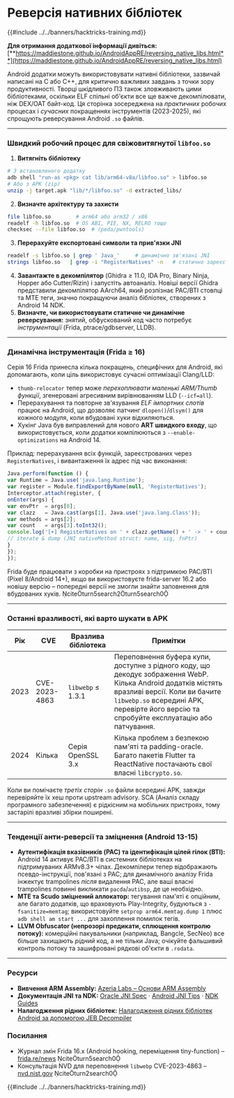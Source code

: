 # Реверсія нативних бібліотек

{{#include ../../banners/hacktricks-training.md}}

**Для отримання додаткової інформації дивіться:** [**https://maddiestone.github.io/AndroidAppRE/reversing_native_libs.html**](https://maddiestone.github.io/AndroidAppRE/reversing_native_libs.html)

Android додатки можуть використовувати нативні бібліотеки, зазвичай написані на C або C++, для критично важливих завдань з точки зору продуктивності. Творці шкідливого ПЗ також зловживають цими бібліотеками, оскільки ELF спільні об'єкти все ще важче декомпілювати, ніж DEX/OAT байт-код. Ця сторінка зосереджена на *практичних* робочих процесах і *сучасних* покращеннях інструментів (2023-2025), які спрощують реверсування Android `.so` файлів.

---

### Швидкий робочий процес для свіжовитягнутої `libfoo.so`

1. **Витягніть бібліотеку**
```bash
# З встановленого додатку
adb shell "run-as <pkg> cat lib/arm64-v8a/libfoo.so" > libfoo.so
# Або з APK (zip)
unzip -j target.apk "lib/*/libfoo.so" -d extracted_libs/
```
2. **Визначте архітектуру та захисти**
```bash
file libfoo.so        # arm64 або arm32 / x86
readelf -h libfoo.so  # OS ABI, PIE, NX, RELRO тощо
checksec --file libfoo.so  # (peda/pwntools)
```
3. **Перерахуйте експортовані символи та прив'язки JNI**
```bash
readelf -s libfoo.so | grep ' Java_'     # динамічно зв'язані JNI
strings libfoo.so   | grep -i "RegisterNatives" -n   # статично зареєстровані JNI
```
4. **Завантажте в декомпілятор** (Ghidra ≥ 11.0, IDA Pro, Binary Ninja, Hopper або Cutter/Rizin) і запустіть автоаналіз. Новіші версії Ghidra представили декомпілятор AArch64, який розпізнає PAC/BTI стовпці та MTE теги, значно покращуючи аналіз бібліотек, створених з Android 14 NDK.
5. **Визначте, чи використовувати статичне чи динамічне реверсування:** знятий, обфускований код часто потребує *інструментації* (Frida, ptrace/gdbserver, LLDB).

---

### Динамічна інструментація (Frida ≥ 16)

Серія 16 Frida принесла кілька покращень, специфічних для Android, які допомагають, коли ціль використовує сучасні оптимізації Clang/LLD:

* `thumb-relocator` тепер може *перехоплювати маленькі ARM/Thumb функції*, згенеровані агресивним вирівнюванням LLD (`--icf=all`).
* Перерахування та повторне зв'язування *ELF імпортних слотів* працює на Android, що дозволяє патчинг `dlopen()`/`dlsym()` для кожного модуля, коли вбудовані хуки відхиляються.
* Хукінг Java був виправлений для нового **ART швидкого входу**, що використовується, коли додатки компілюються з `--enable-optimizations` на Android 14.

Приклад: перерахування всіх функцій, зареєстрованих через `RegisterNatives`, і вивантаження їх адрес під час виконання:
```javascript
Java.perform(function () {
var Runtime = Java.use('java.lang.Runtime');
var register = Module.findExportByName(null, 'RegisterNatives');
Interceptor.attach(register, {
onEnter(args) {
var envPtr  = args[0];
var clazz   = Java.cast(args[1], Java.use('java.lang.Class'));
var methods = args[2];
var count   = args[3].toInt32();
console.log('[+] RegisterNatives on ' + clazz.getName() + ' -> ' + count + ' methods');
// iterate & dump (JNI nativeMethod struct: name, sig, fnPtr)
}
});
});
```
Frida буде працювати з коробки на пристроях з підтримкою PAC/BTI (Pixel 8/Android 14+), якщо ви використовуєте frida-server 16.2 або новішу версію – попередні версії не змогли знайти заповнення для вбудованих хуків.  citeturn5search2turn5search0

---

### Останні вразливості, які варто шукати в APK

| Рік | CVE | Вразлива бібліотека | Примітки |
|------|-----|------------------|-------|
|2023|CVE-2023-4863|`libwebp` ≤ 1.3.1|Переповнення буфера купи, доступне з рідного коду, що декодує зображення WebP. Кілька Android додатків містять вразливі версії. Коли ви бачите `libwebp.so` всередині APK, перевірте його версію та спробуйте експлуатацію або патчування.| citeturn2search0|
|2024|Кілька|Серія OpenSSL 3.x|Кілька проблем з безпекою пам'яті та padding-oracle. Багато пакетів Flutter та ReactNative постачають свої власні `libcrypto.so`.|

Коли ви помічаєте *третіх сторін* `.so` файли всередині APK, завжди перевіряйте їх хеш проти upstream advisory. SCA (Аналіз складу програмного забезпечення) є рідкісним на мобільних пристроях, тому застарілі вразливі збірки поширені.

---

### Тенденції анти-реверсії та зміцнення (Android 13-15)

* **Аутентифікація вказівників (PAC) та ідентифікація цілей гілок (BTI):** Android 14 активує PAC/BTI в системних бібліотеках на підтримуваних ARMv8.3+ чіпах. Декомпілери тепер відображають псевдо-інструкції, пов'язані з PAC; для динамічного аналізу Frida інжектує trampolines *після* видалення PAC, але ваші власні trampolines повинні викликати `pacda`/`autibsp`, де це необхідно.
* **MTE та Scudo зміцнений аллокатор:** тегування пам'яті є опційним, але багато додатків, що враховують Play-Integrity, будуються з `-fsanitize=memtag`; використовуйте `setprop arm64.memtag.dump 1` плюс `adb shell am start ...` для захоплення помилок тегів.
* **LLVM Obfuscator (непрозорі предикати, сплющення контролю потоку):** комерційні пакувальники (наприклад, Bangcle, SecNeo) все більше захищають *рідний* код, а не тільки Java; очікуйте фальшивий контроль потоку та зашифровані рядкові об'єкти в `.rodata`.

---

### Ресурси

- **Вивчення ARM Assembly:** [Azeria Labs – Основи ARM Assembly](https://azeria-labs.com/writing-arm-assembly-part-1/)
- **Документація JNI та NDK:** [Oracle JNI Spec](https://docs.oracle.com/javase/7/docs/technotes/guides/jni/spec/jniTOC.html) · [Android JNI Tips](https://developer.android.com/training/articles/perf-jni) · [NDK Guides](https://developer.android.com/ndk/guides/)
- **Налагодження рідних бібліотек:** [Налагодження рідних бібліотек Android за допомогою JEB Decompiler](https://medium.com/@shubhamsonani/how-to-debug-android-native-libraries-using-jeb-decompiler-eec681a22cf3)

### Посилання

- Журнал змін Frida 16.x (Android hooking, переміщення tiny-function) – [frida.re/news](https://frida.re/news/)  citeturn5search0
- Консультація NVD для переповнення `libwebp` CVE-2023-4863 – [nvd.nist.gov](https://nvd.nist.gov/vuln/detail/CVE-2023-4863) citeturn2search0

{{#include ../../banners/hacktricks-training.md}}
